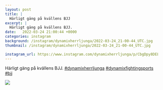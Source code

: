 ```yaml
---
layout: post
title: |
  Härligt gäng på kvällens BJJ
excerpt: |
  Härligt gäng på kvällens BJJ.   
date:   2022-03-24 21:00:44 +0000
categories: instagram
background: /instagram/dynamixherrljunga/2022-03-24_21-00-44_UTC.jpg
thumbnail: /instagram/dynamixherrljunga/2022-03-24_21-00-44_UTC.jpg

instagram_url: https://www.instagram.com/dynamixherrljunga/p/CbgDpy8DELW
---
```

Härligt gäng på kvällens BJJ. [#dynamixherrljunga](https://www.instagram.com/explore/tags/dynamixherrljunga/) [#dynamixfightingsports](https://www.instagram.com/explore/tags/dynamixfightingsports/) [#bjj](https://www.instagram.com/explore/tags/bjj/)



<img src='/www-dynamix-herrljunga/instagram/dynamixherrljunga/2022-03-24_21-00-44_UTC.jpg' class='img-fluid' />
